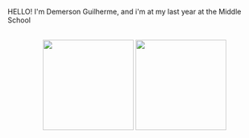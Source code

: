 HELLO! I'm Demerson Guilherme, and i'm at my last year at the Middle School
<br>
<br>
<div align="center">
<img height="180em" src="https://github-readme-stats.vercel.app/api?username=Demershow&show_icons=true&theme=cobalt&include_all_commits=true&count_private=true"/>
  <img height="180em" src="https://github-readme-stats.vercel.app/api/top-langs/?username=Demershow&layout=compact&langs_count=7&theme=dracula"/>
</div>
